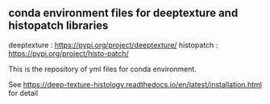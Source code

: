 ## conda environment files for deeptexture and histopatch libraries

deeptexture : https://pypi.org/project/deeptexture/
histopatch : https://pypi.org/project/histo-patch/

This is the repository of yml files for conda environment.

See https://deep-texture-histology.readthedocs.io/en/latest/installation.html for detail
